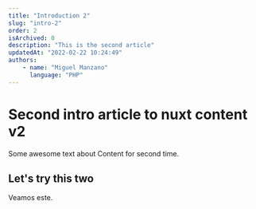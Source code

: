 ```yaml
---
title: "Introduction 2"
slug: "intro-2"
order: 2
isArchived: 0
description: "This is the second article"
updatedAt: "2022-02-22 10:24:49"
authors:
    - name: "Miguel Manzano"
      language: "PHP"
---
```


# Second intro article to nuxt content v2

Some awesome text about Content for second time.

## Let's try this two

Veamos este.
